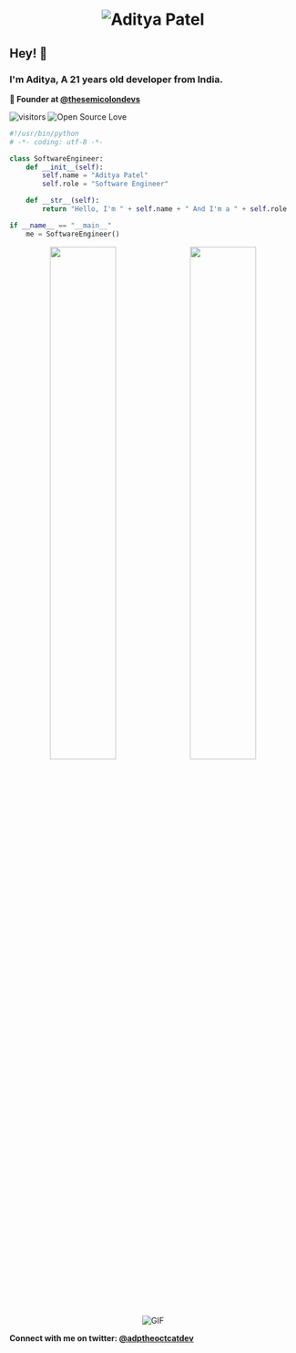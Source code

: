 <h1 align="center">
  <img src="https://raw.githubusercontent.com/adityatheoctocatdev/adityatheoctocatdev/main/name.svg" alt="Aditya Patel" />
</h1>

## Hey! 👋
### I'm Aditya, A 21 years old developer from India.

**🧭 Founder at [@thesemicolondevs](https://github.com/thesemicolondevs)**

![visitors](https://visitor-badge.laobi.icu/badge?page_id=adityatheoctocatdev.adityatheoctocatdev)
![Open Source Love](https://badges.frapsoft.com/os/v1/open-source.svg?v=102)

```python
#!/usr/bin/python
# -*- coding: utf-8 -*-

class SoftwareEngineer:
    def __init__(self):
        self.name = "Aditya Patel"
        self.role = "Software Engineer"

    def __str__(self):
        return "Hello, I'm " + self.name + " And I'm a " + self.role

if __name__ == "__main__"
    me = SoftwareEngineer()
```

<p align="center">
  <img width="48%" src="https://github-readme-stats.vercel.app/api?username=adityatheoctocatdev&show_icons=true&theme=tokyonight" />
  <img width="48%" src="https://github-readme-streak-stats.herokuapp.com/?user=adityatheoctocatdev&theme=tokyonight" />
  <img alt="GIF" src="https://media.giphy.com/media/RK5KD6UcUpAt92zZvt/giphy.gif" />
</p>

**Connect with me on twitter: [@adptheoctcatdev](https://twitter.com/adptheoctcatdev)**
